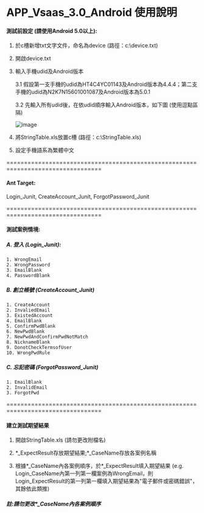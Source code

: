 # APP_Vsaas_3.0_Android 使用說明

#### 測試前設定 (請使用Android 5.0以上):

1. 於c槽新增txt文字文件，命名為device (路徑：c:\device.txt)
2. 開啟device.txt

3. 輸入手機udid及Android版本 

	3.1 假設第一支手機的udid為HT4C4YC01143及Android版本為4.4.4；第二支手機的udid為N2K7N15601001087及Android版本為5.0.1

	3.2 先輸入所有udid後，在依udid順序輸入Android版本，如下圖 (使用逗點區隔)
	
	![image](https://github.com/Gilleschen/APP_Vsaas2.0_Windows/blob/master/picture/device.png)
	
4. 將StringTable.xls放置c槽 (路徑：c:\StringTable.xls)

5. 設定手機語系為繁體中文

=================================================================================

#### Ant Target:
Login_Junit, CreateAccount_Junit, ForgotPassword_Junit

=================================================================================

#### 測試案例情境:

##### A. 登入 (Login_Junit):

	1. WrongEmail
	2. WrongPassword
	3. EmailBlank
	4. PasswordBlank

##### B. 創立帳號 (CreateAccount_Junit)
	
	1. CreateAccount
	2. InvaliedEmail
	3. ExistedAccount
	4. EmailBlank
	5. ConfirmPwdBlank
	6. NewPwdBlank
	7. NewPwdAndConfirmPwdNotMatch
	8. NicknameBlank
	9. DonotCheckTermsofUser
	10. WrongPwdRule
	
##### C. 忘記密碼 (ForgotPassword_Junit)
	
	1. EmailBlank
	2. InvalidEmail
	3. ForgotPwd
	
=================================================================================

#### 建立測試期望結果

1. 開啟StringTable.xls (請勿更改附檔名)
	
2. \*_ExpectResult存放期望結果;\*_CaseName存放各案例名稱
	
3. 根據*_CaseName內各案例順序，於*_ExpectResult填入期望結果 (e.g. Login_CaseName內第一列第一欄案例為WrongEmail，則Login_ExpectResult的第一列第一欄填入期望結果為"電子郵件或密碼錯誤"，其餘依此類推)
	
##### 註:請勿更改*_CaseName內各案例順序
	

